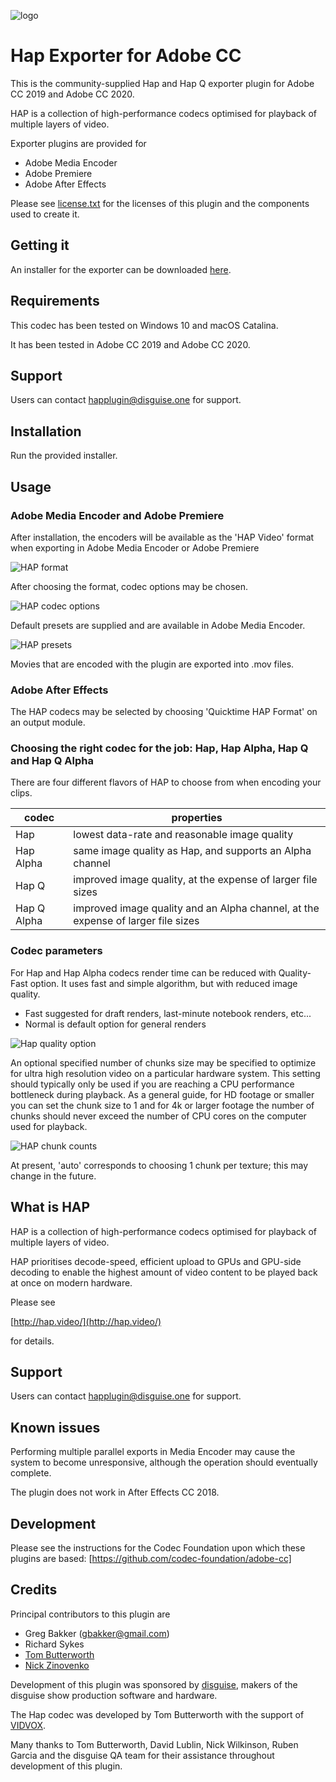 ![logo](asset/hap-icon.png)

# Hap Exporter for Adobe CC

This is the community-supplied Hap and Hap Q exporter plugin for Adobe CC 2019 and Adobe CC 2020.

HAP is a collection of high-performance codecs optimised for playback of multiple layers of video.

Exporter plugins are provided for
- Adobe Media Encoder
- Adobe Premiere
- Adobe After Effects

Please see [license.txt](license.txt) for the licenses of this plugin and the components used to create it.

## Getting it

An installer for the exporter can be downloaded [here](https://github.com/disguise-one/hap-encoder-adobe-cc/releases).

## Requirements

This codec has been tested on Windows 10 and macOS Catalina.

It has been tested in Adobe CC 2019 and Adobe CC 2020.

## Support

Users can contact happlugin@disguise.one for support.

## Installation

Run the provided installer.

## Usage

### Adobe Media Encoder and Adobe Premiere

After installation, the encoders will be available as the 'HAP Video' format when exporting in Adobe Media Encoder or Adobe Premiere

![HAP format](doc/user_guide/format-option.png)

After choosing the format, codec options may be chosen.

![HAP codec options](doc/user_guide/codec-options.png)

Default presets are supplied and are available in Adobe Media Encoder.

![HAP presets](doc/user_guide/media-encoder-presets.png)

Movies that are encoded with the plugin are exported into .mov files.

### Adobe After Effects

The HAP codecs may be selected by choosing 'Quicktime HAP Format' on an output module.

### Choosing the right codec for the job: Hap, Hap Alpha, Hap Q and Hap Q Alpha

There are four different flavors of HAP to choose from when encoding your clips.

 codec       | properties
 ----------- | --------------------------------------------------------------------------------
 Hap         | lowest data-rate and reasonable image quality                                    
 Hap Alpha   | same image quality as Hap, and supports an Alpha channel                         
 Hap Q       | improved image quality, at the expense of larger file sizes                      
 Hap Q Alpha | improved image quality and an Alpha channel, at the expense of larger file sizes 

### Codec parameters
For Hap and Hap Alpha codecs render time can be reduced with Quality-Fast option. It uses fast and simple algorithm, but with reduced image quality.

- Fast suggested for draft renders, last-minute notebook renders, etc...
- Normal is default option for general renders

![Hap quality option](doc/user_guide/codec-quality.png)

An optional specified number of chunks size may be specified to optimize for ultra high resolution video on a particular hardware system. This setting should typically only be used if you are reaching a CPU performance bottleneck during playback. As a general guide, for HD footage or smaller you can set the chunk size to 1 and for 4k or larger footage the number of chunks should never exceed the number of CPU cores on the computer used for playback.

![HAP chunk counts](doc/user_guide/chunk-counts.png)

At present, 'auto' corresponds to choosing 1 chunk per texture; this may change in the future.


## What is HAP

HAP is a collection of high-performance codecs optimised for playback of multiple layers of video.

HAP prioritises decode-speed, efficient upload to GPUs and GPU-side decoding to enable the highest amount of video content to be played back at once on modern hardware.

Please see

[http://hap.video/](http://hap.video/)

for details.

## Support

Users can contact happlugin@disguise.one for support.

## Known issues

Performing multiple parallel exports in Media Encoder may cause the system to become unresponsive, although the operation should eventually complete.

The plugin does not work in After Effects CC 2018.

## Development

Please see the instructions for the Codec Foundation upon which these plugins are based:
[https://github.com/codec-foundation/adobe-cc]

## Credits

Principal contributors to this plugin are

-  Greg Bakker (gbakker@gmail.com)
-  Richard Sykes
-  [Tom Butterworth](http://kriss.cx/tom)
-  [Nick Zinovenko](https://github.com/exscriber)

Development of this plugin was sponsored by [disguise](http://disguise.one), makers of the disguise show production software and hardware.

The Hap codec was developed by Tom Butterworth with the support of [VIDVOX](https://vidvox.net).

Many thanks to Tom Butterworth, David Lublin, Nick Wilkinson, Ruben Garcia and the disguise QA team for their assistance throughout development of this plugin.
